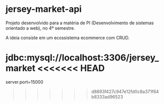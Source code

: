 # jersey-market-api
Projeto desenvolvido para a matéria de PI (Desenvolvimento de sistemas orientado a web), no 4º semestre.

A ideia consiste em um ecossistema ecommerce com CRUD.

jdbc:mysql://localhost:3306/jersey_market
<<<<<<< HEAD
=======
server.port=15000
>>>>>>> d8893f427c947e12fd0c8a371f64b8333ad96523
